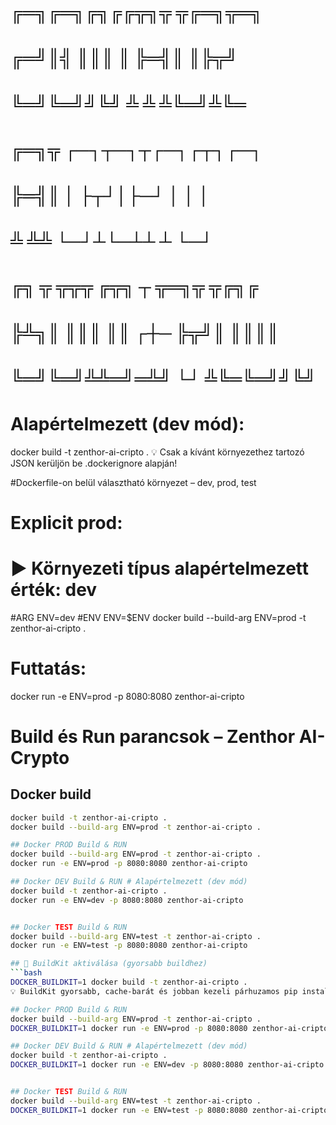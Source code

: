 # ╔═╗╔═╗╔╗╔╔╦╗╦ ╦╔═╗╦═╗        
# ╔═╝║╣ ║║║ ║ ╠═╣║ ║╠╦╝        
# ╚═╝╚═╝╝╚╝ ╩ ╩ ╩╚═╝╩╚═        
# ╔═╗╦  ┌─┐┬─┐┬┌─┐┌┬┐┌─┐       
# ╠═╣║  │  ├┬┘│├─┘ │ │ │       
# ╩ ╩╩  └─┘┴└─┴┴   ┴ └─┘       
# ╔╗ ╦ ╦╦╦  ╔╦╗   ┬   ╦═╗╦ ╦╔╗╔
# ╠╩╗║ ║║║   ║║  ┌┼─  ╠╦╝║ ║║║║
# ╚═╝╚═╝╩╩═╝═╩╝  └┘   ╩╚═╚═╝╝╚╝

# Alapértelmezett (dev mód):
docker build -t zenthor-ai-cripto .
💡 Csak a kívánt környezethez tartozó JSON kerüljön be .dockerignore alapján!

#Dockerfile-on belül választható környezet – dev, prod, test
# Explicit prod:
# ▶ Környezeti típus  alapértelmezett érték: dev
#ARG ENV=dev
#ENV ENV=$ENV
docker build --build-arg ENV=prod -t zenthor-ai-cripto .

# Futtatás:
docker run -e ENV=prod -p 8080:8080 zenthor-ai-cripto


# Build és Run parancsok – Zenthor AI-Crypto

## Docker build

```bash
docker build -t zenthor-ai-cripto .
docker build --build-arg ENV=prod -t zenthor-ai-cripto .

## Docker PROD Build & RUN
docker build --build-arg ENV=prod -t zenthor-ai-cripto .
docker run -e ENV=prod -p 8080:8080 zenthor-ai-cripto

## Docker DEV Build & RUN # Alapértelmezett (dev mód)
docker build -t zenthor-ai-cripto .
docker run -e ENV=dev -p 8080:8080 zenthor-ai-cripto


## Docker TEST Build & RUN
docker build --build-arg ENV=test -t zenthor-ai-cripto .
docker run -e ENV=test -p 8080:8080 zenthor-ai-cripto

## 🔄 BuildKit aktiválása (gyorsabb buildhez)
```bash
DOCKER_BUILDKIT=1 docker build -t zenthor-ai-cripto .
💡 BuildKit gyorsabb, cache-barát és jobban kezeli párhuzamos pip install-t is.

## Docker PROD Build & RUN
docker build --build-arg ENV=prod -t zenthor-ai-cripto .
DOCKER_BUILDKIT=1 docker run -e ENV=prod -p 8080:8080 zenthor-ai-cripto .

## Docker DEV Build & RUN # Alapértelmezett (dev mód)
docker build -t zenthor-ai-cripto .
DOCKER_BUILDKIT=1 docker run -e ENV=dev -p 8080:8080 zenthor-ai-cripto


## Docker TEST Build & RUN
docker build --build-arg ENV=test -t zenthor-ai-cripto .
DOCKER_BUILDKIT=1 docker run -e ENV=test -p 8080:8080 zenthor-ai-cripto

